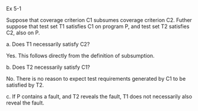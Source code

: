 Ex 5-1

Suppose that coverage criterion C1 subsumes coverage criterion C2.
Futher suppose that test set T1 satisfies C1 on program P, and test set T2 satisfies C2, also on P.

a. Does T1 necessarily satisfy C2?

Yes. This follows directly from the definition of subsumption.

b. Does T2 necessarily satisfy C1?

No. There is no reason to expect test requirements generated by C1 to be satisfied by T2.

c. If P contains a fault, and T2 reveals the fault, T1 does not necessarily also reveal the
fault.